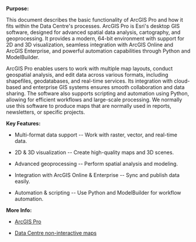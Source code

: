 **Purpose:**



This document describes the basic functionality of ArcGIS Pro and how it fits within the Data Centre's processes. ArcGIS Pro is Esri's desktop GIS software, designed for advanced spatial data analysis, cartography, and geoprocessing. It provides a modern, 64-bit environment with support for 2D and 3D visualization, seamless integration with ArcGIS Online and ArcGIS Enterprise, and powerful automation capabilities through Python and ModelBuilder.



ArcGIS Pro enables users to work with multiple map layouts, conduct geospatial analysis, and edit data across various formats, including shapefiles, geodatabases, and real-time services. Its integration with cloud-based and enterprise GIS systems ensures smooth collaboration and data sharing. The software also supports scripting and automation using Python, allowing for efficient workflows and large-scale processing. We normally use this software to produce maps that are normally used in reports, newsletters, or specific projects.



**Key Features:**



- Multi-format data support -- Work with raster, vector, and real-time data.



- 2D & 3D visualization -- Create high-quality maps and 3D scenes.



- Advanced geoprocessing -- Perform spatial analysis and modeling.



- Integration with ArcGIS Online & Enterprise -- Sync and publish data easily.



- Automation & scripting -- Use Python and ModelBuilder for workflow automation.



**More Info:**



- [ArcGIS Pro](https://www.esri.ca/en-ca/products/gis-mapping-products/arcgis-pro/overview)



- [Data Centre non-interactive maps](https://maps.sogdatacentre.ca/search?collection=document)

